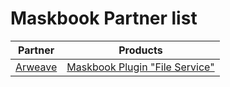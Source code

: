 # Maskbook Partner list

| Partner                        | Products                                      
| ------------------------------ | ---------------------------------------------
| [Arweave](https://arweave.org) | [Maskbook Plugin "File Service"](arweave/file-service)
